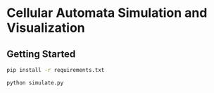 # Cellular Automata Simulation and Visualization

## Getting Started

```bash
pip install -r requirements.txt
```

```bash
python simulate.py
```
